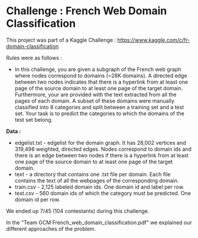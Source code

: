 # Challenge : French Web Domain Classification

This project was part of a Kaggle Challenge : https://www.kaggle.com/c/fr-domain-classification

Rules were as follows :
- In this challenge, you are given a subgraph of the French web graph where nodes correspond to domains (~28K domains).
A directed edge between two nodes indicates that there is a hyperlink from at least one page of the source domain to at least one page of the target domain. 
Furthermore, your are provided with the text extracted from all the pages of each domain.
A subset of these domains were manually classified into 8 categories and split between a training set and a test set.
Your task is to predict the categories to which the domains of the test set belong.

**Data :** 
- edgelist.txt - edgelist for the domain graph. It has 28,002 vertices and 319,498 weighted, directed edges. Nodes correspond to domain ids and there is an edge between two nodes if there is a hyperlink from at least one page of the source domain to at least one page of the target domain.
- text - a directory that contains one .txt file per domain. Each file contains the text of all the webpages of the corresponding domain.
- train.csv - 2,125 labeled domain ids. One domain id and label per row.
- test.csv - 560 domain ids of which the category must be predicted. One domain id per row.

We ended up 7/45 (104 contestants) during this challenge.

In the "Team GCM French_web_domain_classification.pdf" we explained our different approaches of the problem.
